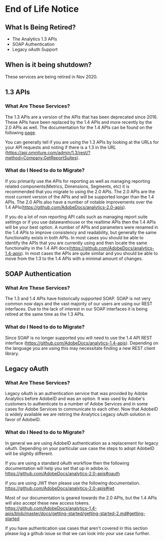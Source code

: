 # End of Life Notice

## What Is Being Retired?

* The Analytics 1.3 APIs
* SOAP Authentication
* Legacy oAuth Support

## When is it being shutdown?

These services are being retired in Nov 2020.

## 1.3 APIs

### What Are These Services?

The 1.3 APIs are a version of the APIs that has been deprecated since 2016. These APIs have been replaced by the 1.4 APIs and more recently by the 2.0 APIs as well. The documentation for the 1.4 APIs can be found on the following [page](https://github.com/AdobeDocs/analytics-1.4-apis).

You can generally tell if you are using the 1.3 APIs by looking at the URLs for your API requests and noting if there is a 1.3 in the URL (https://api.omniture.com/admin/1.3/rest/?method=Company.GetReportSuites).

### What do I Need to do to Migrate?

If you primarily use the APIs for reporting as well as managing reporting related components(Metrics, Dimensions, Segments, etc) it is recommended that you migrate to using the 2.0 APIs. The 2.0 APIs are the most current version of the APIs and will be supported longer than the 1.4 APIs. The 2.0 APIs also have a number of notable improvements over the 1.4 APIs(https://github.com/AdobeDocs/analytics-2.0-apis).

If you do a lot of non reporting API calls such as managing report suite settings or if you use datawarehouse or the realtime APIs then the 1.4 APIs will be your best option. A number of APIs and parameters were renamed in the 1.4 APIs to improve consistency and readability, but generally the same functionality exists in both APIs. In most cases you should be able to identify the APIs that you are currently using and then locate the same functionality in the 1.4 API docs(https://github.com/AdobeDocs/analytics-1.4-apis). In most cases the APIs are quite similar and you should be able to move from the 1.3 to the 1.4 APIs with a minimal amount of changes.

## SOAP Authentication

### What Are These Services?

The 1.3 and 1.4 APIs have historically supported SOAP. SOAP is not very common now days and the vast majority of our users are using our REST interfaces. Due to the lack of interest in our SOAP interfaces it is being retired at the same time as the 1.3 APIs.

### What do I Need to do to Migrate?

Since SOAP is no longer supported you will need to use the 1.4 API REST interface (https://github.com/AdobeDocs/analytics-1.4-apis). Depending on the language you are using this may necessitate finding a new REST client library.

## Legacy oAuth

### What Are These Services?

Legacy oAuth is an authentication service that was provided by Adobe Analytics before AdobeID and was an option. It was used by Adobe's customers to authenticate to a number of Adobe Services and in some cases for Adobe Services to communicate to each other. Now that AdobeID is widely available we are retiring the Analytics Legacy oAuth solution in favor of AdobeID.

### What do I Need to do to Migrate?

In general we are using AdobeID authentication as a replacement for legacy oAuth. Depending on your particular use case the steps to adopt AdobeID will be slightly different.

If you are using a standard oAuth workflow then the following documentation will help you set that up in adobe.io. https://github.com/AdobeDocs/analytics-2.0-apis#oauth

If you are using JWT then please use the following documentation. https://github.com/AdobeDocs/analytics-2.0-apis#jwt

Most of our documentation is geared towards the 2.0 APIs, but the 1.4 APIs will also accept these new access tokens. https://github.com/AdobeDocs/analytics-1.4-apis/blob/master/docs/getting-started/getting-started-2.md#getting-started

If you have authentication use cases that aren't covered in this section please log a github issue so that we can look into your use case further.

